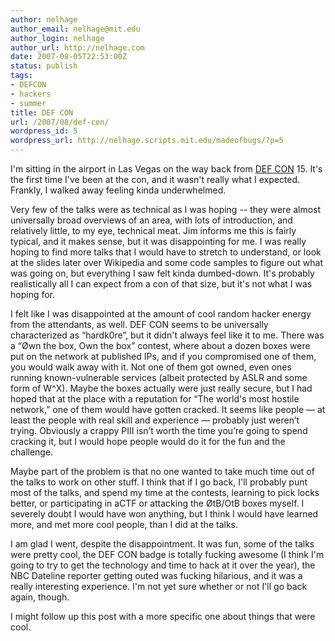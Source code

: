 ```yaml
---
author: nelhage
author_email: nelhage@mit.edu
author_login: nelhage
author_url: http://nelhage.com
date: 2007-08-05T22:53:00Z
status: publish
tags:
- DEFCON
- hackers
- summer
title: DEF CON
url: /2007/08/def-con/
wordpress_id: 5
wordpress_url: http://nelhage.scripts.mit.edu/madeofbugs/?p=5
---
```


I'm sitting in the airport in Las Vegas on the way back from [DEF
CON](http://defcon.org) 15. It's the first time I've been at the con,
and it wasn't really what I expected. Frankly, I walked away feeling
kinda underwhelmed.

Very few of the talks were as technical as I was hoping -- they were
almost universally broad overviews of an area, with lots of
introduction, and relatively little, to my eye, technical meat. Jim
informs me this is fairly typical, and it makes sense, but it was
disappointing for me. I was really hoping to find more talks that I
would have to stretch to understand, or look at the slides later over
Wikipedia and some code samples to figure out what was going on, but
everything I saw felt kinda dumbed-down. It's probably realistically
all I can expect from a con of that size, but it's not what I was
hoping for.

I felt like I was disappointed at the amount of cool random hacker
energy from the attendants, as well. DEF CON seems to be universally
characterized as “hardk0re”, but it didn't always feel like it to
me. There was a “Øwn the box, Own the box” contest, where about a
dozen boxes were put on the network at published IPs, and if you
compromised one of them, you would walk away with it. Not one of them
got owned, even ones running known-vulnerable services (albeit
protected by ASLR and some form of W^X). Maybe the boxes actually were
just really secure, but I had hoped that at the place with a
reputation for “The world's most hostile network,” one of them would
have gotten cracked. It seems like people — at least the people with
real skill and experience — probably just weren’t trying. Obviously a
crappy PIII isn’t worth the time you’re going to spend cracking it,
but I would hope people would do it for the fun and the challenge.

Maybe part of the problem is that no one wanted to take much time out
of the talks to work on other stuff. I think that if I go back, I'll
probably punt most of the talks, and spend my time at the contests,
learning to pick locks better, or participating in aCTF or attacking
the ØtB/OtB boxes myself. I severely doubt I would have won anything,
but I think I would have learned more, and met more cool people, than
I did at the talks.

I am glad I went, despite the disappointment. It was fun, some of the
talks were pretty cool, the DEF CON badge is totally fucking awesome
(I think I'm going to try to get the technology and time to hack at it
over the year), the NBC Dateline reporter getting outed was fucking
hilarious, and it was a really interesting experience. I'm not yet
sure whether or not I'll go back again, though.

I might follow up this post with a more specific one about things that
were cool.
